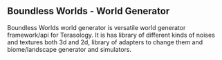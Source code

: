 ## Boundless Worlds - World Generator
Boundless Worlds world generator is versatile world generator framework/api for Terasology. It is has library of different kinds of noises and textures both 3d and 2d, library of adapters to change them and biome/landscape generator and simulators. 